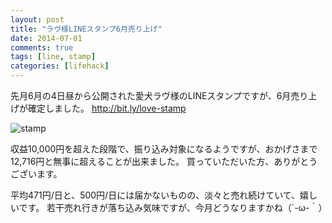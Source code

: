 ```yaml
---
layout: post
title: "ラヴ様LINEスタンプ6月売り上げ"
date: 2014-07-01
comments: true
tags: [line, stamp]
categories: [lifehack]
---
```


先月6月の4日昼から公開された愛犬ラヴ様のLINEスタンプですが、6月売り上げが確定しました。
http://bit.ly/love-stamp

![stamp](/images/post/stamp3.png)

収益10,000円を超えた段階で、振り込み対象になるようですが、おかげさまで12,716円と無事に超えることが出来ました。
買っていただいた方、ありがとうございます。


平均471円/日と、500円/日には届かないものの、淡々と売れ続けていて、嬉しいです。
若干売れ行きが落ち込み気味ですが、今月どうなりますかね（´-ω-｀）

